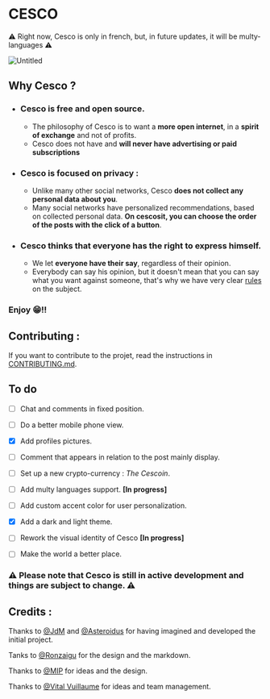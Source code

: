 # CESCO
⚠️ Right now, Cesco is only in french, but, in future updates, it will be multy-languages ⚠️

![Untitled](https://user-images.githubusercontent.com/96385330/232425102-506d735d-d399-4f3a-9adb-82d16e3402b3.png)

## Why Cesco ?
* ### Cesco is **free** and **open source**.
  * The philosophy of Cesco is to want a **more open internet**, in a **spirit of exchange** and not of profits.
  * Cesco does not have and **will never have advertising or paid subscriptions**
* ### Cesco is focused on **privacy** : 
  * Unlike many other social networks, Cesco **does not collect any personal data about you**.
  * Many social networks have personalized recommendations, based on collected personal data. **On cescosit, you can choose the order of the posts with the click of a button**.
* ### Cesco thinks that everyone has the right to **express himself**.
  * We let **everyone have their say**, regardless of their opinion.
  * Everybody can say his opinion, but it doesn't mean that you can say what you want against someone, that's why we have very clear [rules](https://rmbi.ch/Cesco/pages/rules.html) on the subject.

### Enjoy 😁!!

## Contributing :
If you want to contribute to the projet, read the instructions in [CONTRIBUTING.md](https://github.com/asterjdm/cesco/blob/master/docs/CONTRIBUTING.md).

## To do
- [ ] Chat and comments in fixed position.
- [ ] Do a better mobile phone view.
- [x] Add profiles pictures.
- [ ] Comment that appears in relation to the post mainly display.
- [ ] Set up a new crypto-currency : _The Cescoin_.
- [ ] Add multy languages support. **[In progress]**
- [ ] Add custom accent color  for user personalization.
- [x] Add a dark and light theme.
- [ ] Rework the visual identity of Cesco **[In progress]**
- [ ] Make the world a better place.


### ⚠️ Please note that Cesco is still in active development and things are subject to change. ⚠️

## Credits :
Thanks to [@JdM](https://github.com/judemont) and [@Asteroidus](https://github.com/AstroidusTv) for having imagined and developed the initial project.

Tanks to [@Ronzaigu](https://github.comm/Ronzaigu) for the design and the markdown.


Thanks to [@MIP](https://github.com/mip2006) for ideas and the design.


Thanks to [@Vital Vuillaume](https://github.com/Vital-Vuillaume) for ideas and team management.
